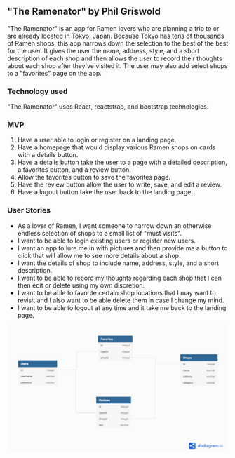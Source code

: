 ## "The Ramenator" by Phil Griswold

"The Ramenator" is an app for Ramen lovers who are planning a trip to or are already located in Tokyo, Japan.  Because Tokyo has tens of thousands of Ramen shops, this app narrows down the selection to the best of the best for the user.  It gives the user the name, address, style, and a short description of each shop and then allows the user to record their thoughts about each shop after they've visited it.  The user may also add select shops to a "favorites" page on the app.

### Technology used

"The Ramenator" uses React, reactstrap, and bootstrap technologies.

### MVP

1. Have a user able to login or register on a landing page.
2. Have a homepage that would display various Ramen shops on cards with a details button.
3. Have a details button take the user to a page with a detailed description, a favorites button, and a review button.
4. Allow the favorites button to save the favorites page.
5. Have the review button allow the user to write, save, and edit a review.
6. Have a logout button take the user back to the landing page...


### User Stories

- As a lover of Ramen, I want someone to narrow down an otherwise endless selection of shops to a small list of "must visits".
- I want to be able to login existing users or register new users.
- I want an app to lure me in with pictures and then provide me a button to click that will allow me to see more details about a shop.
- I want the details of shop to include name, address, style, and a short description.
- I want to be able to record my thoughts regarding each shop that I can then edit or delete using my own discretion.
- I want to be able to favorite certain shop locations that I may want to revisit and I also want to be able delete them in case I change my mind. 
- I want to be able to logout at any time and it take me back to the landing page.

![heyyy](./images/ERD2.png)
